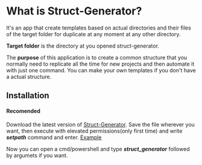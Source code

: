# What is Struct-Generator?

It's an app that create templates based on actual directories and their files of the target folder for duplicate at any moment at any other directory.

**Target folder** is the directory at you opened struct-generator.

The **purpose** of this application is to create a common structure that you normally need to replicate all the time for new projects and then automate it with just one command.
You can make your own templates if you don't have a actual structure.

## Installation

#### Recomended

Download the latest version of [Struct-Generator](https://github.com/iperfectfurius/Struct-Generator/releases).
Save the file wherever you want, then execute with elevated permissions(only first time) and write ***setpath*** command and enter. [Example](https://i.ibb.co/1LSMFgR/ezgif-com-gif-maker-1.gif)

Now you can open a cmd/powershell and type ***struct_generator*** followed by argumets if you want.


